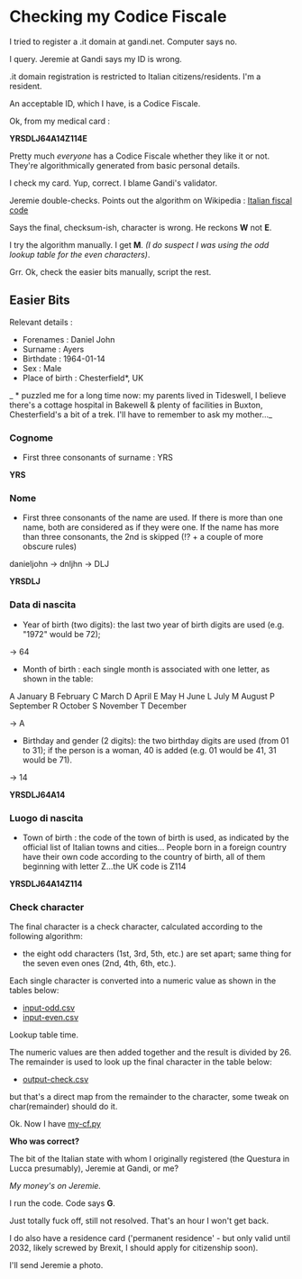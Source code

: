 # Checking my Codice Fiscale

I tried to register a .it domain at gandi.net. Computer says no.

I query. Jeremie at Gandi says my ID is wrong.

.it domain registration is restricted to Italian citizens/residents. I'm a resident.

An acceptable ID, which I have, is a Codice Fiscale.

Ok, from my medical card :

**YRSDLJ64A14Z114E**

Pretty much _everyone_ has a Codice Fiscale whether they like it or not. They're algorithmically generated from basic personal details.

I check my card. Yup, correct. I blame Gandi's validator.

Jeremie double-checks. Points out the algorithm on Wikipedia : [Italian fiscal code](https://en.wikipedia.org/wiki/Italian_fiscal_code)

Says the final, checksum-ish, character is wrong. He reckons **W** not **E**.

I try the algorithm manually. I get **M**. _(I do suspect I was using the odd lookup table for the even characters)_.

Grr. Ok, check the easier bits manually, script the rest.

## Easier Bits

Relevant details :

- Forenames : Daniel John
- Surname : Ayers
- Birthdate : 1964-01-14
- Sex : Male
- Place of birth : Chesterfield\*, UK

_ \* puzzled me for a long time now: my parents lived in Tideswell, I believe there's a cottage hospital in Bakewell & plenty of facilities in Buxton, Chesterfield's a bit of a trek. I'll have to remember to ask my mother..._

### Cognome

- First three consonants of surname : YRS

**YRS**

### Nome

- First three consonants of the name are used. If there is more than one name, both are considered as if they were one. If the name has more than three consonants, the 2nd is skipped (!? + a couple of more obscure rules)

danieljohn -> dnljhn -> DLJ

**YRSDLJ**

### Data di nascita

- Year of birth (two digits): the last two year of birth digits are used (e.g. "1972" would be 72);

-> 64

- Month of birth : each single month is associated with one letter, as shown in the table:

A January
B February
C March
D April
E May
H June
L July
M August
P September
R October
S November
T December

-> A

- Birthday and gender (2 digits): the two birthday digits are used (from 01 to 31); if the person is a woman, 40 is added (e.g. 01 would be 41, 31 would be 71).

-> 14

**YRSDLJ64A14**

### Luogo di nascita

- Town of birth : the code of the town of birth is used, as indicated by the official list of Italian towns and cities... People born in a foreign country have their own code according to the country of birth, all of them beginning with letter Z...the UK code is Z114

**YRSDLJ64A14Z114**

### Check character

The final character is a check character, calculated according to the following algorithm:

- the eight odd characters (1st, 3rd, 5th, etc.) are set apart; same thing for the seven even ones (2nd, 4th, 6th, etc.).

Each single character is converted into a numeric value as shown in the tables below:

- [input-odd.csv](output-odd.csv)
- [input-even.csv](output-even.csv)

Lookup table time.

The numeric values are then added together and the result is divided by 26. The remainder is used to look up the final character in the table below:

- [output-check.csv](output-check.csv)

but that's a direct map from the remainder to the character, some tweak on char(remainder) should do it.

Ok.
Now I have [my-cf.py](my-cf.py)

**Who was correct?**

The bit of the Italian state with whom I originally registered (the Questura in Lucca presumably), Jeremie at Gandi, or me?

_My money's on Jeremie._

I run the code. Code says **G**.

Just totally fuck off, still not resolved. That's an hour I won't get back.

I do also have a residence card ('permanent residence' - but only valid until 2032, likely screwed by Brexit, I should apply for citizenship soon).

I'll send Jeremie a photo.
